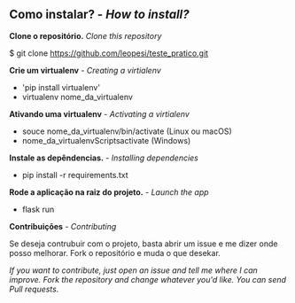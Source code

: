 ## Como instalar? - *How to install?*

**Clone o repositório.**
*Clone this repository*

$ git clone https://github.com/leopesi/teste_pratico.git

**Crie um virtualenv** - *Creating a virtialenv*

- 'pip install virtualenv'
- virtualenv nome_da_virtualenv

**Ativando uma virtualenv** - *Activating a virtialenv*

- souce nome_da_virtualenv/bin/activate (Linux ou macOS)
- nome_da_virtualenvScriptsactivate (Windows)

**Instale as depêndencias.** - *Installing dependencies*
- pip install -r requirements.txt

**Rode a aplicação na raiz do projeto.** - *Launch the app*
- flask run

**Contribuições** - *Contributing*

Se deseja contrubuir com o projeto, basta abrir um issue e me dizer onde posso melhorar. Fork o repositório e muda o que desekar. 

*If you want to contribute, just open an issue and tell me where I can improve. Fork the repository and change whatever you'd like. You can send Pull requests.*
